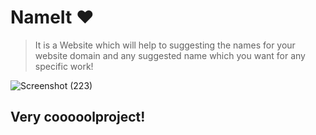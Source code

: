 # NameIt ❤

> It is a Website which will help to suggesting the names for your website domain and any suggested name which you want for any specific work!

![Screenshot (223)](https://user-images.githubusercontent.com/60110218/120934885-cea79400-c71d-11eb-9099-4a08baf9d45f.png)

## Very cooooolproject!
